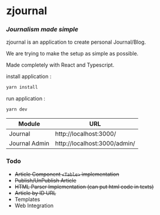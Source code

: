 # zjournal
### _Journalism made simple_
zjournal is an application to create personal Journal/Blog.

We are trying to make the setup as simple as possible.

Made completely with React and Typescript.

install application : 
```sh
yarn install
```
run application : 
```sh
yarn dev
```

| Module | URL |
| ------ | ------ |
| Journal | http://localhost:3000/ |
| Journal Admin |  http://localhost:3000/admin/|

### Todo
- ~~Article Component ```<Table>``` implementation~~
- ~~Publish/UnPublish Article~~
- ~~HTML Parser Implementation (can put html code in texts)~~
- ~~Article by ID URL~~
- Templates
- Web Integration
